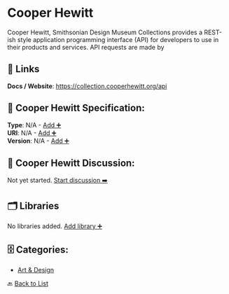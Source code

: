 # Cooper Hewitt

Cooper Hewitt, Smithsonian Design Museum Collections provides a REST-ish style application programming interface (API) for developers to use in their products and services. API requests are made by

##  🔗 Links
**Docs / Website**: https://collection.cooperhewitt.org/api

## 🧬 Cooper Hewitt Specification:
**Type**: N/A - [Add ➕](https://github.com/apis-list/apis-list/edit/main/apis.yaml#L4088)  
**URI**: N/A - [Add ➕](https://github.com/apis-list/apis-list/edit/main/apis.yaml#L4088)  
**Version**: N/A - [Add ➕](https://github.com/apis-list/apis-list/edit/main/apis.yaml#L4088)

## 💬 Cooper Hewitt Discussion:
Not yet started. [Start discussion ➡️](https://github.com/apis-list/apis-list/discussions/new)

## 🗂️ Libraries

No libraries added. [Add library ➕](https://github.com/apis-list/apis-list/edit/main/apis.yaml#L4088)    


## 🗄️ Categories:
- [Art & Design](https://github.com/apis-list/apis-list#art--design-)

🔙  [Back to List](https://github.com/apis-list/apis-list)
